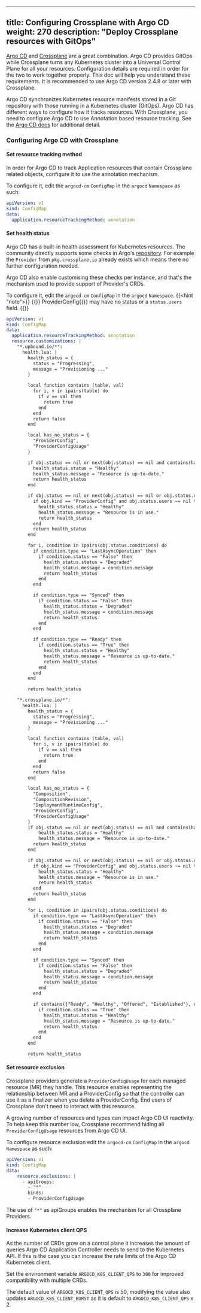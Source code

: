 <!-- vale Google.Headings = NO -->
<!-- vale Microsoft.HeadingAcronyms = NO -->
---  
title: Configuring Crossplane with Argo CD
weight: 270
description: "Deploy Crossplane resources with GitOps"
---
<!-- vale Google.Headings = YES -->
<!-- vale Microsoft.HeadingAcronyms = YES -->  

[Argo CD](https://argoproj.github.io/cd/) and [Crossplane](https://crossplane.io)
are a great combination. Argo CD provides GitOps while Crossplane turns any Kubernetes
cluster into a Universal Control Plane for all your resources. Configuration details are 
required in order for the two to work together properly.
This doc will help you understand these requirements. It is recommended to use
Argo CD version 2.4.8 or later with Crossplane.
 
Argo CD synchronizes Kubernetes resource manifests stored in a Git repository
with those running in a Kubernetes cluster (GitOps). Argo CD has different ways to configure 
how it tracks resources. With Crossplane, you need to configure Argo CD 
to use Annotation based resource tracking. See the [Argo CD docs](https://argo-cd.readthedocs.io/en/latest/user-guide/resource_tracking/) for additional detail.
 
<!-- vale Google.Headings = NO -->
<!-- vale Microsoft.HeadingAcronyms = NO -->
### Configuring Argo CD with Crossplane
<!-- vale Google.Headings = YES -->
<!-- vale Microsoft.HeadingAcronyms = YES -->

#### Set resource tracking method

In order for Argo CD to track Application resources that contain Crossplane related objects, configure it
to use the annotation mechanism.

To configure it, edit the `argocd-cm` `ConfigMap` in the `argocd` `Namespace` as such:
```yaml
apiVersion: v1
kind: ConfigMap
data:
  application.resourceTrackingMethod: annotation
```

#### Set health status

Argo CD has a built-in health assessment for Kubernetes resources. The community directly supports some checks
in Argo's [repository](https://github.com/argoproj/argo-cd/tree/master/resource_customizations). For example the `Provider`
from `pkg.crossplane.io` already exists which means there no further configuration needed.

Argo CD also enable customising these checks per instance, and that's the mechanism used to provide support
of Provider's CRDs.

To configure it, edit the `argocd-cm` `ConfigMap` in the `argocd` `Namespace`.
{{<hint "note">}}
{{<hover label="argocfg" line="22">}} ProviderConfig{{</hover>}} may have no status or a `status.users` field.
{{</hint>}}
```yaml {label="argocfg"}
apiVersion: v1
kind: ConfigMap
data:
  application.resourceTrackingMethod: annotation
  resource.customizations: |
    "*.upbound.io/*":
      health.lua: |
        health_status = {
          status = "Progressing",
          message = "Provisioning ..."
        }

        local function contains (table, val)
          for i, v in ipairs(table) do
            if v == val then
              return true
            end
          end
          return false
        end

        local has_no_status = {
          "ProviderConfig",
          "ProviderConfigUsage"
        }

        if obj.status == nil or next(obj.status) == nil and contains(has_no_status, obj.kind) then
          health_status.status = "Healthy"
          health_status.message = "Resource is up-to-date."
          return health_status
        end

        if obj.status == nil or next(obj.status) == nil or obj.status.conditions == nil then
          if obj.kind == "ProviderConfig" and obj.status.users ~= nil then
            health_status.status = "Healthy"
            health_status.message = "Resource is in use."
            return health_status
          end
          return health_status
        end

        for i, condition in ipairs(obj.status.conditions) do
          if condition.type == "LastAsyncOperation" then
            if condition.status == "False" then
              health_status.status = "Degraded"
              health_status.message = condition.message
              return health_status
            end
          end

          if condition.type == "Synced" then
            if condition.status == "False" then
              health_status.status = "Degraded"
              health_status.message = condition.message
              return health_status
            end
          end

          if condition.type == "Ready" then
            if condition.status == "True" then
              health_status.status = "Healthy"
              health_status.message = "Resource is up-to-date."
              return health_status
            end
          end
        end

        return health_status

    "*.crossplane.io/*":
      health.lua: |
        health_status = {
          status = "Progressing",
          message = "Provisioning ..."
        }

        local function contains (table, val)
          for i, v in ipairs(table) do
            if v == val then
              return true
            end
          end
          return false
        end

        local has_no_status = {
          "Composition",
          "CompositionRevision",
          "DeploymentRuntimeConfig",
          "ProviderConfig",
          "ProviderConfigUsage"
        }
        if obj.status == nil or next(obj.status) == nil and contains(has_no_status, obj.kind) then
            health_status.status = "Healthy"
            health_status.message = "Resource is up-to-date."
          return health_status
        end

        if obj.status == nil or next(obj.status) == nil or obj.status.conditions == nil then
          if obj.kind == "ProviderConfig" and obj.status.users ~= nil then
            health_status.status = "Healthy"
            health_status.message = "Resource is in use."
            return health_status
          end
          return health_status
        end

        for i, condition in ipairs(obj.status.conditions) do
          if condition.type == "LastAsyncOperation" then
            if condition.status == "False" then
              health_status.status = "Degraded"
              health_status.message = condition.message
              return health_status
            end
          end

          if condition.type == "Synced" then
            if condition.status == "False" then
              health_status.status = "Degraded"
              health_status.message = condition.message
              return health_status
            end
          end

          if contains({"Ready", "Healthy", "Offered", "Established"}, condition.type) then
            if condition.status == "True" then
              health_status.status = "Healthy"
              health_status.message = "Resource is up-to-date."
              return health_status
            end
          end
        end

        return health_status
```

#### Set resource exclusion

Crossplane providers generate a `ProviderConfigUsage` for each managed resource (MR) they handle. This resource
enables representing the relationship between MR and a ProviderConfig so that the controller can use it as a finalizer when you delete a
ProviderConfig. End users of Crossplane don't need to interact with this resource.

A growing number of resources and types can impact Argo CD UI reactivity. To help keep this number low, Crossplane
recommend hiding all `ProviderConfigUsage` resources from Argo CD UI.

To configure resource exclusion edit the `argocd-cm` `ConfigMap` in the `argocd` `Namespace` as such:
```yaml
apiVersion: v1
kind: ConfigMap
data:
    resource.exclusions: |
      - apiGroups:
        - "*"
        kinds:
        - ProviderConfigUsage
```

The use of `"*"` as apiGroups enables the mechanism for all Crossplane Providers.

<!-- vale Google.Headings = NO -->
<!-- vale Microsoft.HeadingAcronyms = NO -->
#### Increase Kubernetes client QPS
<!-- vale Google.Headings = YES -->
<!-- vale Microsoft.HeadingAcronyms = YES -->

As the number of CRDs grow on a control plane it increases the amount of queries Argo CD Application Controller
needs to send to the Kubernetes API. If this is the case you can increase the rate limits of the Argo CD Kubernetes client.

Set the environment variable `ARGOCD_K8S_CLIENT_QPS` to `300` for improved compatibility with multiple CRDs.

The default value of `ARGOCD_K8S_CLIENT_QPS` is 50, modifying the value also updates `ARGOCD_K8S_CLIENT_BURST` as it
is default to `ARGOCD_K8S_CLIENT_QPS` x 2.

